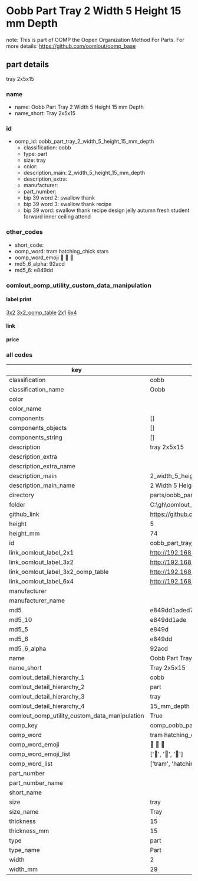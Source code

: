 # Oobb Part Tray 2 Width 5 Height 15 mm Depth  

note: This is part of OOMP the Oopen Organization Method For Parts. For more details: https://github.com/oomlout/oomp_base

##  part details
  



tray 2x5x15



### name
* name: Oobb Part Tray 2 Width 5 Height 15 mm Depth
* name_short: Tray 2x5x15 
### id
* oomp_id: oobb_part_tray_2_width_5_height_15_mm_depth
  * classification: oobb
  * type: part
  * size: tray
  * color: 
  * description_main: 2_width_5_height_15_mm_depth
  * description_extra: 
  * manufacturer: 
  * part_number: 
  * bip 39 word 2: swallow thank
  * bip 39 word 3: swallow thank recipe
  * bip 39 word: swallow thank recipe design jelly autumn fresh student forward inner ceiling attend

### other_codes
* short_code: 
* oomp_word: tram hatching_chick stars
* oomp_word_emoji :tram: :hatching_chick: :stars:
* md5_6_alpha: 92acd
* md5_6: e849dd






### oomlout_oomp_utility_custom_data_manipulation
#### label print
[3x2](http://192.168.1.245:1112/?label=oomp%2092acd)
[3x2_oomp_table](http://192.168.1.108:1112/?label=oomp%2092acd)
[2x1](http://192.168.1.242:1112/?label=oomp%2092acd)
[6x4](http://192.168.1.55:1112/?label=oomp%2092acd)    

#### link

                              

#### price







### all codes 
| key | value |  
| --- | --- |  
| classification | oobb |  
| classification_name | Oobb |  
| color |  |  
| color_name |  |  
| components | [] |  
| components_objects | [] |  
| components_string | [] |  
| description | tray 2x5x15 |  
| description_extra |  |  
| description_extra_name |  |  
| description_main | 2_width_5_height_15_mm_depth |  
| description_main_name | 2 Width 5 Height 15 mm Depth |  
| directory | parts/oobb_part_tray_2_width_5_height_15_mm_depth |  
| folder | C:\gh\oomlout_oobb_version_4_generated_parts\things\oobb_part_tray_2_width_5_height_15_mm_depth |  
| github_link | https://github.com/oomlout/oomlout_oomp_part_src/tree/main/parts/oobb_part_tray_2_width_5_height_15_mm_depth |  
| height | 5 |  
| height_mm | 74 |  
| id | oobb_part_tray_2_width_5_height_15_mm_depth |  
| link_oomlout_label_2x1 | http://192.168.1.242:1112/?label=oomp%2092acd |  
| link_oomlout_label_3x2 | http://192.168.1.245:1112/?label=oomp%2092acd |  
| link_oomlout_label_3x2_oomp_table | http://192.168.1.108:1112/?label=oomp%2092acd |  
| link_oomlout_label_6x4 | http://192.168.1.55:1112/?label=oomp%2092acd |  
| manufacturer |  |  
| manufacturer_name |  |  
| md5 | e849dd1aded76b983ebbe3bd6777f6d8 |  
| md5_10 | e849dd1ade |  
| md5_5 | e849d |  
| md5_6 | e849dd |  
| md5_6_alpha | 92acd |  
| name | Oobb Part Tray 2 Width 5 Height 15 mm Depth |  
| name_short | Tray 2x5x15  |  
| oomlout_detail_hierarchy_1 | oobb |  
| oomlout_detail_hierarchy_2 | part |  
| oomlout_detail_hierarchy_3 | tray |  
| oomlout_detail_hierarchy_4 | 15_mm_depth |  
| oomlout_oomp_utility_custom_data_manipulation | True |  
| oomp_key | oomp_oobb_part_tray_2_width_5_height_15_mm_depth |  
| oomp_word | tram hatching_chick stars |  
| oomp_word_emoji | :tram: :hatching_chick: :stars: |  
| oomp_word_emoji_list | [':tram:', ':hatching_chick:', ':stars:'] |  
| oomp_word_list | ['tram', 'hatching_chick', 'stars'] |  
| part_number |  |  
| part_number_name |  |  
| short_name |  |  
| size | tray |  
| size_name | Tray |  
| thickness | 15 |  
| thickness_mm | 15 |  
| type | part |  
| type_name | Part |  
| width | 2 |  
| width_mm | 29 |  
